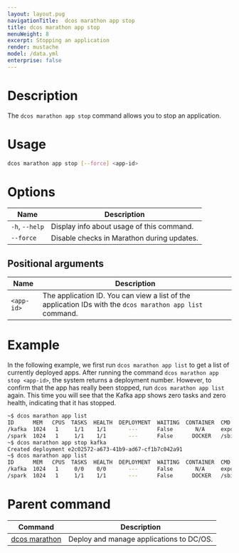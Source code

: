 ```yaml
---
layout: layout.pug
navigationTitle:  dcos marathon app stop
title: dcos marathon app stop
menuWeight: 8
excerpt: Stopping an application
render: mustache
model: /data.yml
enterprise: false
---
```



# Description

The `dcos marathon app stop` command allows you to stop an application.

# Usage

```bash
dcos marathon app stop [--force] <app-id>
```

# Options

| Name |  Description |
|---------|-------------|
| `-h`, `--help` | Display info about usage of this command. |
| `--force`   |  Disable checks in Marathon during updates. |

## Positional arguments

| Name |  Description |
|---------|-------------|
| `<app-id>`   |   The application ID.  You can view a list of the application IDs with the `dcos marathon app list` command. |



# Example

In the following example, we first run `dcos marathon app list` to get a list of currently deployed apps. After running the command `dcos marathon app stop <app-id>`, the system returns a deployment number. However, to confirm that the app has really been stopped, run `dcos marathon app list` again. This time you will see that the Kafka app shows zero tasks and zero health, indicating that it has stopped.

```bash
~$ dcos marathon app list
ID      MEM   CPUS  TASKS  HEALTH  DEPLOYMENT  WAITING  CONTAINER  CMD
/kafka  1024   1     1/1    1/1       ---      False       N/A     export...
/spark  1024   1     1/1    1/1       ---      False      DOCKER   /sbin/init.sh
~$ dcos marathon app stop kafka
Created deployment e2c02572-a673-41b9-ad67-cf1b7c042a91
~$ dcos marathon app list
ID      MEM   CPUS  TASKS  HEALTH  DEPLOYMENT  WAITING  CONTAINER  CMD
/kafka  1024   1     0/0    0/0       ---      False       N/A     export...
/spark  1024   1     1/1    1/1       ---      False      DOCKER   /sbin/init.sh
```

# Parent command

| Command | Description |
|---------|-------------|
| [dcos marathon](/1.13/cli/command-reference/dcos-marathon/) | Deploy and manage applications to DC/OS. |
